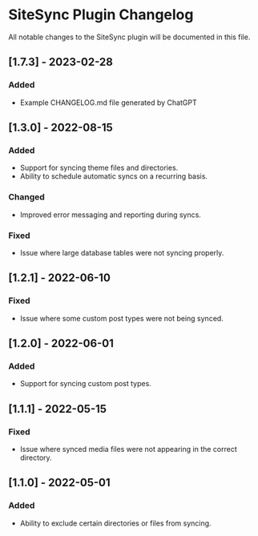 # SiteSync Plugin Changelog

All notable changes to the SiteSync plugin will be documented in this file.

## [1.7.3] - 2023-02-28
### Added
- Example CHANGELOG.md file generated by ChatGPT

## [1.3.0] - 2022-08-15
### Added
- Support for syncing theme files and directories.
- Ability to schedule automatic syncs on a recurring basis.

### Changed
- Improved error messaging and reporting during syncs.

### Fixed
- Issue where large database tables were not syncing properly.

## [1.2.1] - 2022-06-10
### Fixed
- Issue where some custom post types were not being synced.

## [1.2.0] - 2022-06-01
### Added
- Support for syncing custom post types.

## [1.1.1] - 2022-05-15
### Fixed
- Issue where synced media files were not appearing in the correct directory.

## [1.1.0] - 2022-05-01
### Added
- Ability to exclude certain directories or files from syncing.
